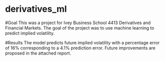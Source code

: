 # derivatives_ml

#Goal
This was a project for Ivey Business School 4413 Derivatives and Financial Markets. The goal of the project was to use machine learning to predict implied volatility.

#Results
The model predicts future implied volatility with a percentage error of 16% corresponding to a 4.1% prediction error. Future improvements are proposed in the attached report.
